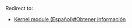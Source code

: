 Redirect to:

*   [Kernel module (Español)#Obtener información](/index.php/Kernel_module_(Espa%C3%B1ol)#Obtener_información "Kernel module (Español)")